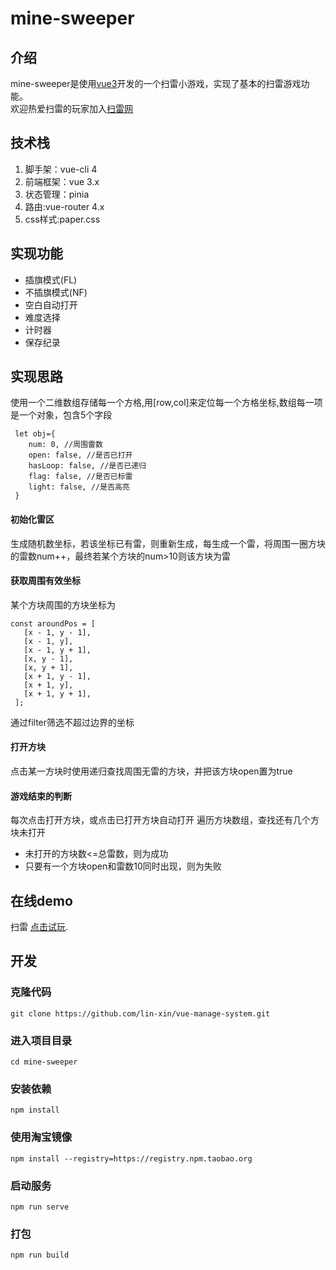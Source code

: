 # mine-sweeper

## 介绍
mine-sweeper是使用[vue3](https://v3.cn.vuejs.org/)开发的一个扫雷小游戏，实现了基本的扫雷游戏功能。\
欢迎热爱扫雷的玩家加入[扫雷网](http://saolei.wang/)

## 技术栈

1. 脚手架：vue-cli 4
2. 前端框架：vue 3.x
3. 状态管理：pinia
4. 路由:vue-router 4.x
5. css样式:paper.css

## 实现功能
- 插旗模式(FL)
- 不插旗模式(NF)
- 空白自动打开
- 难度选择
- 计时器
- 保存纪录


## 实现思路
使用一个二维数组存储每一个方格,用[row,col]来定位每一个方格坐标,数组每一项是一个对象，包含5个字段
```
 let obj={
    num: 0, //周围雷数
    open: false, //是否已打开
    hasLoop: false, //是否已递归
    flag: false, //是否已标雷
    light: false, //是否高亮
 }
 ```
 #### 初始化雷区
 生成随机数坐标，若该坐标已有雷，则重新生成，每生成一个雷，将周围一圈方块的雷数num++，最终若某个方块的num>10则该方块为雷

 #### 获取周围有效坐标
 某个方块周围的方块坐标为
 ```
 const aroundPos = [
    [x - 1, y - 1],
    [x - 1, y],
    [x - 1, y + 1],
    [x, y - 1],
    [x, y + 1],
    [x + 1, y - 1],
    [x + 1, y],
    [x + 1, y + 1],
  ];
 ```
通过filter筛选不超过边界的坐标

#### 打开方块
点击某一方块时使用递归查找周围无雷的方块，并把该方块open置为true

#### 游戏结束的判断
每次点击打开方块，或点击已打开方块自动打开
遍历方块数组，查找还有几个方块未打开

- 未打开的方块数<=总雷数，则为成功
- 只要有一个方块open和雷数10同时出现，则为失败

## 在线demo
扫雷 [点击试玩](https://1051029357.github.io/mine-sweeper/dist).

## 开发
### 克隆代码
```
git clone https://github.com/lin-xin/vue-manage-system.git
```
### 进入项目目录
```
cd mine-sweeper
```
### 安装依赖
```
npm install
```
### 使用淘宝镜像
```
npm install --registry=https://registry.npm.taobao.org
```
### 启动服务
```
npm run serve
```
### 打包
```
npm run build
```

